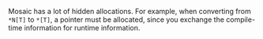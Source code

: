 Mosaic has a lot of hidden allocations. For example, when converting from `*N[T]` to `*[T]`, a pointer must be allocated, since you exchange the compile-time information for runtime information. 